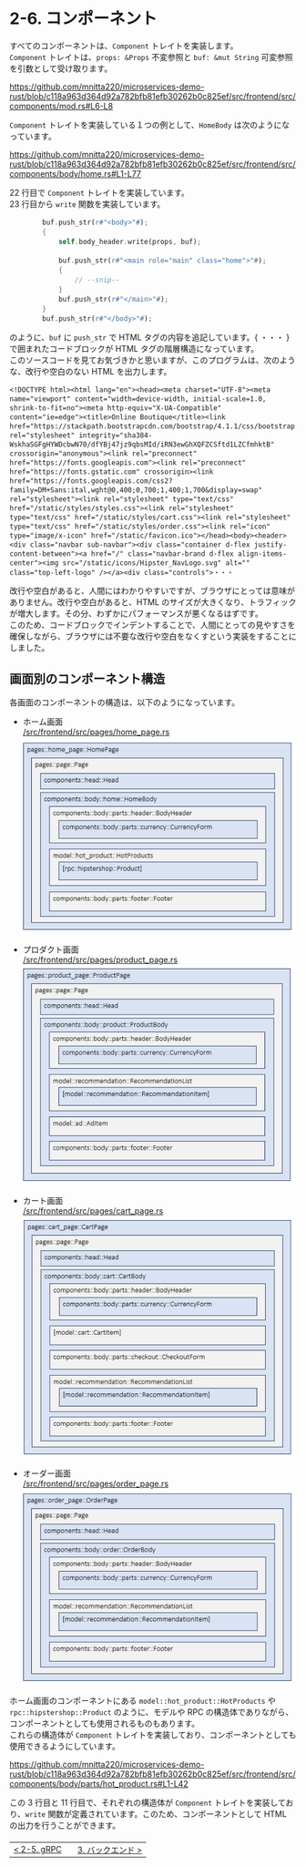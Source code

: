 # 2-6. コンポーネント

すべてのコンポーネントは、`Component` トレイトを実装します。  
`Component` トレイトは、`props: &Props` 不変参照と `buf: &mut String` 可変参照を引数として受け取ります。

https://github.com/mnitta220/microservices-demo-rust/blob/c118a963d364d92a782bfb81efb30262b0c825ef/src/frontend/src/components/mod.rs#L6-L8

`Component` トレイトを実装している１つの例として、`HomeBody` は次のようになっています。

https://github.com/mnitta220/microservices-demo-rust/blob/c118a963d364d92a782bfb81efb30262b0c825ef/src/frontend/src/components/body/home.rs#L1-L77

22 行目で `Component` トレイトを実装しています。  
23 行目から `write` 関数を実装しています。

```rust
        buf.push_str(r#"<body>"#);
        {
            self.body_header.write(props, buf);

            buf.push_str(r#"<main role="main" class="home">"#);
            {
                // --snip--
            }
            buf.push_str(r#"</main>"#);
        }
        buf.push_str(r#"</body>"#);
```

のように、`buf` に `push_str` で HTML タグの内容を追記しています。{ ・・・ } で囲まれたコードブロックが HTML タグの階層構造になっています。  
このソースコードを見てお気づきかと思いますが、このプログラムは、次のような、改行や空白のない HTML を出力します。

```
<!DOCTYPE html><html lang="en"><head><meta charset="UTF-8"><meta name="viewport" content="width=device-width, initial-scale=1.0, shrink-to-fit=no"><meta http-equiv="X-UA-Compatible" content="ie=edge"><title>Online Boutique</title><link href="https://stackpath.bootstrapcdn.com/bootstrap/4.1.1/css/bootstrap.min.css" rel="stylesheet" integrity="sha384-WskhaSGFgHYWDcbwN70/dfYBj47jz9qbsMId/iRN3ewGhXQFZCSftd1LZCfmhktB" crossorigin="anonymous"><link rel="preconnect" href="https://fonts.googleapis.com"><link rel="preconnect" href="https://fonts.gstatic.com" crossorigin><link href="https://fonts.googleapis.com/css2?family=DM+Sans:ital,wght@0,400;0,700;1,400;1,700&display=swap" rel="stylesheet"><link rel="stylesheet" type="text/css" href="/static/styles/styles.css"><link rel="stylesheet" type="text/css" href="/static/styles/cart.css"><link rel="stylesheet" type="text/css" href="/static/styles/order.css"><link rel="icon" type="image/x-icon" href="/static/favicon.ico"></head><body><header><div class="navbar sub-navbar"><div class="container d-flex justify-content-between"><a href="/" class="navbar-brand d-flex align-items-center"><img src="/static/icons/Hipster_NavLogo.svg" alt="" class="top-left-logo" /></a><div class="controls">・・・
```

改行や空白があると、人間にはわかりやすいですが、ブラウザにとっては意味がありません。改行や空白があると、HTML のサイズが大きくなり、トラフィックが増大します。その分、わずかにパフォーマンスが悪くなるはずです。  
このため、コードブロックでインデントすることで、人間にとっての見やすさを確保しながら、ブラウザには不要な改行や空白をなくすという実装をすることにしました。

## 画面別のコンポーネント構造

各画面のコンポーネントの構造は、以下のようになっています。

- ホーム画面<br>
  [/src/frontend/src/pages/home_page.rs](/src/frontend/src/pages/home_page.rs)<br>
  ![Component structure of homepage](/docs/rust/img/components-home.png)

- プロダクト画面<br>
  [/src/frontend/src/pages/product_page.rs](/src/frontend/src/pages/product_page.rs)<br>
  ![Component structure of product page](/docs/rust/img/components-product.png)

- カート画面<br>
  [/src/frontend/src/pages/cart_page.rs](/src/frontend/src/pages/cart_page.rs)<br>
  ![Component structure of cart page](/docs/rust/img/components-cart.png)

- オーダー画面<br>
  [/src/frontend/src/pages/order_page.rs](/src/frontend/src/pages/order_page.rs)<br>
  ![Component structure of order page](/docs/rust/img/components-order.png)

ホーム画面のコンポーネントにある `model::hot_product::HotProducts` や `rpc::hipstershop::Product` のように、モデルや RPC の構造体でありながら、コンポーネントとしても使用されるものもあります。  
これらの構造体が `Component` トレイトを実装しており、コンポーネントとしても使用できるようにしています。

https://github.com/mnitta220/microservices-demo-rust/blob/c118a963d364d92a782bfb81efb30262b0c825ef/src/frontend/src/components/body/parts/hot_product.rs#L1-L42

この 3 行目と 11 行目で、それぞれの構造体が `Component` トレイトを実装しており、`write` 関数が定義されています。このため、コンポーネントとして HTML の出力を行うことができます。

<table style="width: 90%; margin-top: 20px;">
<tr>
<td style="text-align: left"><a href="./2-5.rpc.md">&lt;&nbsp;2-5. gRPC</a></td>
<td></td>
<td style="text-align: right"><a href="../3.backend/3-0.backend.md">3. バックエンド&nbsp;&gt;</a></td>
</tr>
</table>
